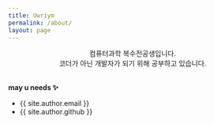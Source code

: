 ```yaml
---
title: Uwriym
permalink: /about/
layout: page
---
```


<div style="text-align: center;">컴퓨터과학 복수전공생입니다.<br>코더가 아닌 개발자가 되기 위해 공부하고 있습니다.</div>
<br>

**may u needs ✨**

- {{ site.author.email }}
- {{ site.author.github }}
